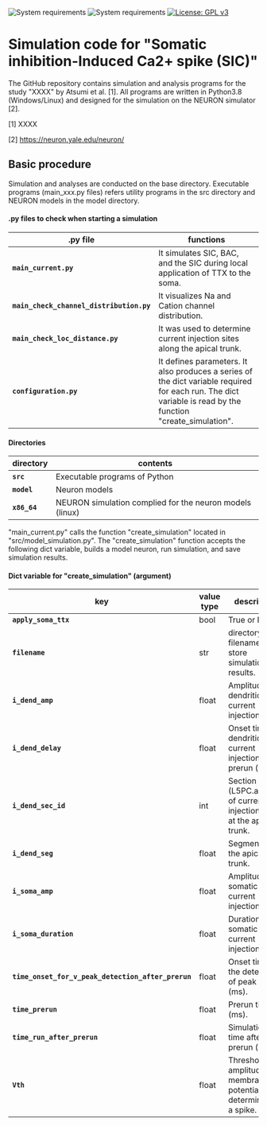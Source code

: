 ![System requirements](https://img.shields.io/badge/python-3.8-red.svg)
![System requirements](https://img.shields.io/badge/platform-win%2064,%20linux%2064-green.svg)
[![License: GPL v3](https://img.shields.io/badge/license-GPLv3-blue.svg)](https://www.gnu.org/licenses/gpl-3.0)

# Simulation code for "Somatic inhibition-Induced Ca2+ spike (SIC)"

The GitHub repository contains simulation and analysis programs for the study "XXXX" by Atsumi et al. [1].
All programs are written in Python3.8 (Windows/Linux) and designed for the simulation on the NEURON simulator [2].

[1] XXXX

[2] https://neuron.yale.edu/neuron/

## Basic procedure

Simulation and analyses are conducted on the base directory. Executable programs (main_xxx.py files) refers utility programs in the src directory and NEURON models in the model directory.


#### .py files to check when starting a simulation

| .py file | functions |
| -------- | -------- |
| **`main_current.py`** | It simulates SIC, BAC, and the SIC during local application of TTX to the soma. |
| **`main_check_channel_distribution.py`**| It visualizes Na and Cation channel distribution. |
| **`main_check_loc_distance.py`**| It was used to determine current injection sites along the apical trunk. |
| **`configuration.py`** | It defines parameters. It also produces a series of the dict variable required for each run. The dict variable is read by the function "create_simulation". |


#### Directories
| directory | contents |
| -------- | -------- |
| **`src`** |Executable programs of Python |
| **`model`**| Neuron models |
| **`x86_64`**| NEURON simulation complied for the neuron models (linux) |


"main_current.py" calls the function "create_simulation" located in "src/model_simulation.py". The "create_simulation"  function accepts the following dict variable, builds a model neuron, run simulation, and save simulation results.


#### Dict variable for "create_simulation" (argument)

| key | value type | description |
| -------- | -------- | -------- |
| **`apply_soma_ttx`** | bool | True or False. |
| **`filename`** | str | directory and filename to store simulation results. |
| **`i_dend_amp`** | float | Amplitude of dendritic current injection (nA). |
| **`i_dend_delay`** | float | Onset time of dendritic current injection after prerun (ms). |
| **`i_dend_sec_id`** | int | Section id (L5PC.apic[X]) of current injection site at the apical trunk. |
| **`i_dend_seg`** | float | Segment of the apical trunk. |
| **`i_soma_amp`** | float | Amplitude of somatic current injection (nA). |
| **`i_soma_duration`** | float | Duration of somatic current injection (nA). |
| **`time_onset_for_v_peak_detection_after_prerun`** | float | Onset time for the detection of peak v (ms). |
| **`time_prerun`** | float | Prerun time (ms). |
| **`time_run_after_prerun`** | float | Simulation time after the prerun (ms). |
| **`Vth`** | float | Threshold amplitude of membrane potential to determine it as a spike. |


